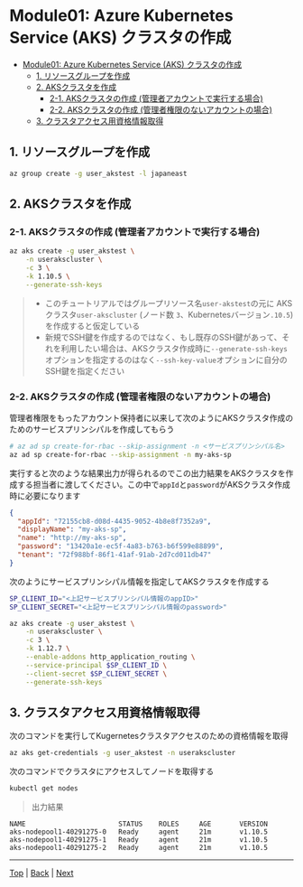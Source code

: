 # Module01: Azure Kubernetes Service (AKS) クラスタの作成

<!-- TOC -->
- [Module01: Azure Kubernetes Service (AKS) クラスタの作成](#module01-azure-kubernetes-service-aks-%E3%82%AF%E3%83%A9%E3%82%B9%E3%82%BF%E3%81%AE%E4%BD%9C%E6%88%90)
  - [1. リソースグループを作成](#1-%E3%83%AA%E3%82%BD%E3%83%BC%E3%82%B9%E3%82%B0%E3%83%AB%E3%83%BC%E3%83%97%E3%82%92%E4%BD%9C%E6%88%90)
  - [2. AKSクラスタを作成](#2-aks%E3%82%AF%E3%83%A9%E3%82%B9%E3%82%BF%E3%82%92%E4%BD%9C%E6%88%90)
    - [2-1. AKSクラスタの作成 (管理者アカウントで実行する場合)](#2-1-aks%E3%82%AF%E3%83%A9%E3%82%B9%E3%82%BF%E3%81%AE%E4%BD%9C%E6%88%90-%E7%AE%A1%E7%90%86%E8%80%85%E3%82%A2%E3%82%AB%E3%82%A6%E3%83%B3%E3%83%88%E3%81%A7%E5%AE%9F%E8%A1%8C%E3%81%99%E3%82%8B%E5%A0%B4%E5%90%88)
    - [2-2. AKSクラスタの作成 (管理者権限のないアカウントの場合)](#2-2-aks%E3%82%AF%E3%83%A9%E3%82%B9%E3%82%BF%E3%81%AE%E4%BD%9C%E6%88%90-%E7%AE%A1%E7%90%86%E8%80%85%E6%A8%A9%E9%99%90%E3%81%AE%E3%81%AA%E3%81%84%E3%82%A2%E3%82%AB%E3%82%A6%E3%83%B3%E3%83%88%E3%81%AE%E5%A0%B4%E5%90%88)
  - [3. クラスタアクセス用資格情報取得](#3-%E3%82%AF%E3%83%A9%E3%82%B9%E3%82%BF%E3%82%A2%E3%82%AF%E3%82%BB%E3%82%B9%E7%94%A8%E8%B3%87%E6%A0%BC%E6%83%85%E5%A0%B1%E5%8F%96%E5%BE%97)

## 1. リソースグループを作成
```sh
az group create -g user_akstest -l japaneast
```

## 2. AKSクラスタを作成

### 2-1. AKSクラスタの作成 (管理者アカウントで実行する場合)
```sh
az aks create -g user_akstest \
    -n userakscluster \
    -c 3 \
    -k 1.10.5 \
    --generate-ssh-keys
```
> - このチュートリアルではグループリソース名`user-akstest`の元に AKSクラスタ`user-akscluster` (ノード数 `3`、Kubernetesバージョン`.10.5`)を作成すると仮定している
> - 新規でSSH鍵を作成するのではなく、もし既存のSSH鍵があって、それを利用したい場合は、AKSクラスタ作成時に`--generate-ssh-keys`オプションを指定するのはなく`--ssh-key-value`オプションに自分のSSH鍵を指定ください

### 2-2. AKSクラスタの作成 (管理者権限のないアカウントの場合)

管理者権限をもったアカウント保持者に以来して次のようにAKSクラスタ作成のためのサービスプリンシパルを作成してもらう

```sh
# az ad sp create-for-rbac --skip-assignment -n <サービスプリンシパル名>
az ad sp create-for-rbac --skip-assignment -n my-aks-sp
```
実行すると次のような結果出力が得られるのでこの出力結果をAKSクラスタを作成する担当者に渡してください。この中で`appId`と`password`がAKSクラスタ作成時に必要になります
```json
{
  "appId": "72155cb8-d08d-4435-9052-4b8e8f7352a9",
  "displayName": "my-aks-sp",
  "name": "http://my-aks-sp",
  "password": "13420a1e-ec5f-4a83-b763-b6f599e88899",
  "tenant": "72f988bf-86f1-41af-91ab-2d7cd011db47"
}
```

次のようにサービスプリンシパル情報を指定してAKSクラスタを作成する 
```sh
SP_CLIENT_ID="<上記サービスプリンシパル情報のappID>"
SP_CLIENT_SECRET="<上記サービスプリンシパル情報のpassword>"

az aks create -g user_akstest \
    -n userakscluster \
    -c 3 \
    -k 1.12.7 \
    --enable-addons http_application_routing \
    --service-principal $SP_CLIENT_ID \
    --client-secret $SP_CLIENT_SECRET \
    --generate-ssh-keys
```

## 3. クラスタアクセス用資格情報取得

次のコマンドを実行してKugernetesクラスタアクセスのための資格情報を取得
```sh
az aks get-credentials -g user_akstest -n userakscluster
```

次のコマンドでクラスタにアクセスしてノードを取得する
```sh
kubectl get nodes
```
> 出力結果
```
NAME                       STATUS    ROLES     AGE       VERSION
aks-nodepool1-40291275-0   Ready     agent     21m       v1.10.5
aks-nodepool1-40291275-1   Ready     agent     21m       v1.10.5
aks-nodepool1-40291275-2   Ready     agent     21m       v1.10.5
```

---
[Top](toc_ja.md) | [Back](module00_ja.md) | [Next](module02_ja.md)
